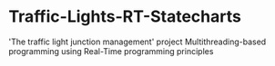# Traffic-Lights-RT-Statecharts
'The traffic light junction management' project
Multithreading-based programming using Real-Time programming principles
